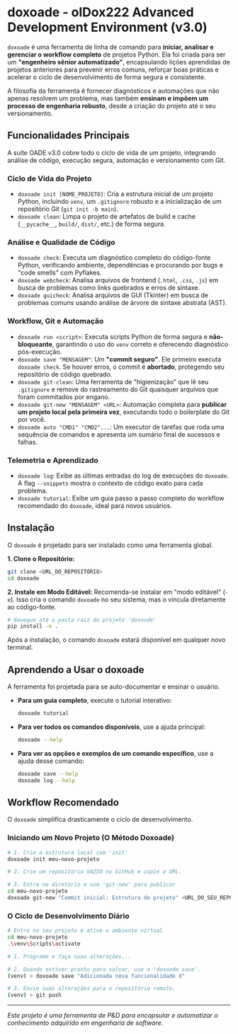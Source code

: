 # doxoade - olDox222 Advanced Development Environment (v3.0)

`doxoade` é uma ferramenta de linha de comando para **iniciar, analisar e gerenciar o workflow completo** de projetos Python. Ela foi criada para ser um **"engenheiro sênior automatizado"**, encapsulando lições aprendidas de projetos anteriores para prevenir erros comuns, reforçar boas práticas e acelerar o ciclo de desenvolvimento de forma segura e consistente.

A filosofia da ferramenta é fornecer diagnósticos e automações que não apenas resolvem um problema, mas também **ensinam e impõem um processo de engenharia robusto**, desde a criação do projeto até o seu versionamento.

## Funcionalidades Principais

A suíte OADE v3.0 cobre todo o ciclo de vida de um projeto, integrando análise de código, execução segura, automação e versionamento com Git.

### Ciclo de Vida do Projeto
*   `doxoade init [NOME_PROJETO]`: Cria a estrutura inicial de um projeto Python, incluindo `venv`, um `.gitignore` robusto e a inicialização de um repositório Git (`git init -b main`).
*   `doxoade clean`: Limpa o projeto de artefatos de build e cache (`__pycache__`, `build/`, `dist/`, etc.) de forma segura.

### Análise e Qualidade de Código
*   `doxoade check`: Executa um diagnóstico completo do código-fonte Python, verificando ambiente, dependências e procurando por bugs e "code smells" com Pyflakes.
*   `doxoade webcheck`: Analisa arquivos de frontend (`.html`, `.css`, `.js`) em busca de problemas como links quebrados e erros de sintaxe.
*   `doxoade guicheck`: Analisa arquivos de GUI (Tkinter) em busca de problemas comuns usando análise de árvore de sintaxe abstrata (AST).

### Workflow, Git e Automação
*   `doxoade run <script>`: Executa scripts Python de forma segura e **não-bloqueante**, garantindo o uso do `venv` correto e oferecendo diagnóstico pós-execução.
*   `doxoade save "MENSAGEM"`: Um **"commit seguro"**. Ele primeiro executa `doxoade check`. Se houver erros, o commit é **abortado**, protegendo seu repositório de código quebrado.
*   `doxoade git-clean`: Uma ferramenta de "higienização" que lê seu `.gitignore` e remove do rastreamento do Git quaisquer arquivos que foram commitados por engano.
*   `doxoade git-new "MENSAGEM" <URL>`: Automação completa para **publicar um projeto local pela primeira vez**, executando todo o boilerplate do Git por você.
*   `doxoade auto "CMD1" "CMD2"...`: Um executor de tarefas que roda uma sequência de comandos e apresenta um sumário final de sucessos e falhas.

### Telemetria e Aprendizado
*   `doxoade log`: Exibe as últimas entradas do log de execuções do `doxoade`. A flag `--snippets` mostra o contexto de código exato para cada problema.
*   `doxoade tutorial`: Exibe um guia passo a passo completo do workflow recomendado do `doxoade`, ideal para novos usuários.

## Instalação

O `doxoade` é projetado para ser instalado como uma ferramenta global.

**1. Clone o Repositório:**
```bash
git clone <URL_DO_REPOSITORIO>
cd doxoade
```

**2. Instale em Modo Editável:**
Recomenda-se instalar em "modo editável" (`-e`). Isso cria o comando `doxoade` no seu sistema, mas o vincula diretamente ao código-fonte.
```bash
# Navegue até a pasta raiz do projeto 'doxoade'
pip install -e .
```
Após a instalação, o comando `doxoade` estará disponível em qualquer novo terminal.

## Aprendendo a Usar o doxoade

A ferramenta foi projetada para se auto-documentar e ensinar o usuário.

*   **Para um guia completo**, execute o tutorial interativo:
    ```bash
    doxoade tutorial
    ```
*   **Para ver todos os comandos disponíveis**, use a ajuda principal:
    ```bash
    doxoade --help
    ```
*   **Para ver as opções e exemplos de um comando específico**, use a ajuda desse comando:
    ```bash
    doxoade save --help
    doxoade log --help
    ```

## Workflow Recomendado

O `doxoade` simplifica drasticamente o ciclo de desenvolvimento.

### Iniciando um Novo Projeto (O Método Doxoade)

```bash
# 1. Crie a estrutura local com 'init'
doxoade init meu-novo-projeto

# 2. Crie um repositório VAZIO no GitHub e copie a URL.

# 3. Entre no diretório e use 'git-new' para publicar
cd meu-novo-projeto
doxoade git-new "Commit inicial: Estrutura do projeto" <URL_DO_SEU_REPOSITORIO.git>
```

### O Ciclo de Desenvolvimento Diário

```bash
# Entre no seu projeto e ative o ambiente virtual
cd meu-novo-projeto
.\venv\Scripts\activate

# 1. Programe e faça suas alterações...

# 2. Quando estiver pronto para salvar, use o 'doxoade save'.
(venv) > doxoade save "Adicionada nova funcionalidade X"

# 3. Envie suas alterações para o repositório remoto.
(venv) > git push
```

---
*Este projeto é uma ferramenta de P&D para encapsular e automatizar o conhecimento adquirido em engenharia de software.*